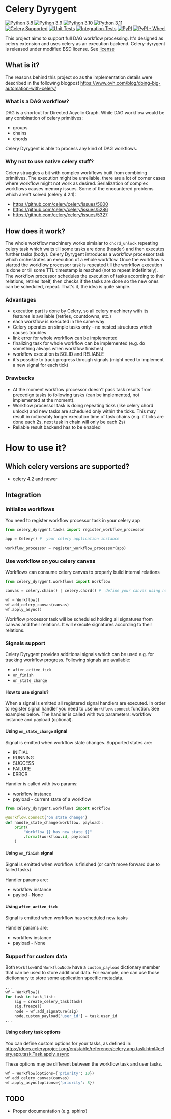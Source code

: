# Celery Dyrygent

[![Python 3.8](https://img.shields.io/badge/python-3.8-blue.svg)](https://www.python.org/downloads/release/python-380/)
[![Python 3.9](https://img.shields.io/badge/python-3.9-blue.svg)](https://www.python.org/downloads/release/python-390/)
[![Python 3.10](https://img.shields.io/badge/python-3.10-blue.svg)](https://www.python.org/downloads/release/python-3100/)
[![Python 3.11](https://img.shields.io/badge/python-3.11-blue.svg)](https://www.python.org/downloads/release/python-3110/)
[![Celery Supported](https://img.shields.io/badge/celery-4.2%2B-green)](https://docs.celeryq.dev/en/v4.2.0/whatsnew-4.2.html)
[![Unit Tests](https://github.com/ovh/celery-dyrygent/actions/workflows/unit-tests.yml/badge.svg)](https://github.com/ovh/celery-dyrygent/actions/workflows/unit-tests.yml)
[![Integration Tests](https://github.com/ovh/celery-dyrygent/actions/workflows/integration-tests.yml/badge.svg)](https://github.com/ovh/celery-dyrygent/actions/workflows/integration-tests.yml)
[![PyPI](https://img.shields.io/pypi/v/celery-dyrygent)](https://pypi.org/project/celery-dyrygent/)
[![PyPI - Wheel](https://img.shields.io/pypi/wheel/celery-dyrygent)](https://pypi.org/project/celery-dyrygent/#files)


This project aims to support full DAG workflow processing.
It's designed as celery extension and uses celery as an execution backend.
Celery-dyrygent is released under modified BSD license. See [license](LICENSE)

## What is it?
The reasons behind this project so as the implementation details were described in the following blogpost
https://www.ovh.com/blog/doing-big-automation-with-celery/

### What is a DAG workflow?
DAG is a shortcut for Directed Acyclic Graph.
While DAG workflow would be any combination of celery primitives:
- groups
- chains
- chords

Celery Dyrygent is able to process any kind of DAG workflows.

### Why not to use native celery stuff?
Celery struggles a bit with complex workflows built from combining primitives.
The execution might be unreliable, there are a lot of corner cases where workflow might not work as desired.
Serialization of complex workflows causes memory issues.
Some of the encountered problems which aren't solved (celery 4.2.1):
- https://github.com/celery/celery/issues/5000
- https://github.com/celery/celery/issues/5286
- https://github.com/celery/celery/issues/5327

## How does it work?
The whole workflow machinery works simialar to ```chord_unlock``` repeating celery task which waits till some tasks are done (header) and then executes further tasks (body).
Celery Dyrygent introduces a workflow processor task which orchestrates an execution of a whole workflow.
Once the workflow is started the workflow processor task is repeated till the workflow execution is done or till some TTL timestamp is reached (not to repeat indefinitely).
The workflow processor schedules the execution of tasks according to their relations, retries itself, then checks if the tasks are done so the new ones can be scheduled, repeat.
That's it, the idea is quite simple.

### Advantages
- execution part is done by Celery, so all celery machinery with its features is available (retries, countdowns, etc.)
- each workflow is executed in the same way
- Celery operates on simple tasks only - no nested structures which causes troubles
- link error for whole workflow can be implemented
- finalizing task for whole workflow can be implemented (e.g. do something always when workflow finishes)
- workflow execution is SOLID and RELIABLE
- it's possible to track progress through signals (might need to implement a new signal for each tick)

### Drawbacks
- At the moment workflow processor doesn't pass task results from precedign tasks to following tasks (can be implemented, not implemented at the moment).
- Workflow processor task is doing repeating ticks (like celery chord unlock) and new tasks are scheduled only within the ticks. This may result in noticeably longer execution time of task chains (e.g. if ticks are done each 2s, next task in chain will only be each 2s)
- Reliable result backend has to be enabled

# How to use it?
## Which celery versions are supported?
- celery 4.2 and newer

## Integration
### Initialize workflows
You need to register workflow processor task in your celery app
```python
from celery_dyrygent.tasks import register_workflow_processor

app = Celery() #  your celery application instance

workflow_processor = register_workflow_processor(app)
```

### Use workflow on you celery canvas
Workflows can consume celery canvas to properly build internal relations
```python
from celery_dyrygent.workflows import Workflow

canvas = celery.chain() | celery.chord() #  define your canvas using native celery mechanisms

wf = Workflow()
wf.add_celery_canvas(canvas)
wf.apply_async()
```

Workflow processor task will be scheduled holding all signatures from canvas and their relations. It will execute signatures according to their relations.

### Signals support
Celery Dyrygent provides additional signals which can be used e.g. for tracking workflow progress. Following signals are available:
- ```after_active_tick```
- ```on_finish```
- ```on_state_change```

#### How to use signals?
When a signal is emitted all registered signal handlers are executed. In order to register signal handler you need to use ```Workflow.connect``` function. See examples below. The handler is called with two parameters: workflow instance and payload (optional).

#### Using ```on_state_change``` signal
Signal is emitted when workflow state changes. Supported states are:
- INITIAL
- RUNNING
- SUCCESS
- FAILURE
- ERROR

Handler is called with two params:
- workflow instance
- payload - current state of a workflow

``` python
from celery_dyrygent.workflows import Workflow

@Workflow.connect('on_state_change')
def handle_state_change(workflow, payload):
    print(
        "Workflow {} has new state {}"
        .format(workflow.id, payload)
    )
```

#### Using ```on_finish``` signal
Signal is emitted when workflow is finished (or can't move forward due to failed tasks)

Handler params are:
- workflow instance
- paylod - None

#### Using ```after_active_tick```
Signal is emitted when workflow has scheduled new tasks

Handler params are:
- workflow instance
- payload - None


### Support for custom data
Both `Workflow`and `WorkflowNode` have a `custom_payload` dictionary member that can be used to store 
additional data. For example, one can use those dictionnary to store some application specific 
metadata.

```python
...
wf = Workflow()
for task in task_list:
    sig = create_celery_task(task)
    sig.freeze()
    node = wf.add_signature(sig)
    node.custom_payload['user_id'] = task.user_id
...
```

#### Using celery task options
You can define custom options for your tasks, as defined in:
https://docs.celeryproject.org/en/stable/reference/celery.app.task.html#celery.app.task.Task.apply_async

These options may be different between the workflow task and user tasks.
``` python
wf = Workflow(options={'priority': 10})
wf.add_celery_canvas(canvas)
wf.apply_async(options={'priority': 8})
```

## TODO
- Proper documentation (e.g. sphinx)
